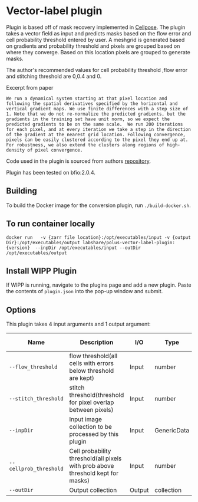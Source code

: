 # Vector-label plugin
Plugin is based off of mask recovery implemented in [Cellpose](https://www.biorxiv.org/content/10.1101/2020.02.02.931238v1). 
The plugin takes a vector field as  input and predicts masks based on the flow error and cell probability threshold entered by user.
A meshgrid is generated based on gradients and probability threshold and pixels are grouped based on where they converge. Based on this location pixels are grouped to 
generate masks.
  
The author's recommended values for cell probability threshold ,flow error and stitching threshold are 0,0.4 and 0. 

Excerpt from paper
  
`We run a dynamical system starting at that pixel location and following the spatial derivatives specified by the horizontal and vertical gradient maps.
We use finite differences with a step size of 1. Note that we do not re-normalize the predicted gradients, but the gradients in the training set have unit norm, so we expect the predicted gradients to be on the same scale. 
We run 200 iterations for each pixel, and at every iteration we take a step in the direction of the gradient at the nearest grid location.
Following convergence, pixels can be easily clustered according to the pixel they end up at. For robustness, we also extend the clusters along regions of high-density of pixel convergence.`

Code used in the plugin is sourced from authors [repository](https://github.com/MouseLand/cellpose/tree/master/cellpose).

Plugin has been tested  on bfio:2.0.4.

## Building

To build the Docker image for the conversion plugin, run
`./build-docker.sh`.

## To run container locally
  `docker run   -v {zarr file location}:/opt/executables/input -v {output Dir}:/opt/executables/output labshare/polus-vector-label-plugin:{version}  --inpDir /opt/executables/input --outDir /opt/executables/output` 

## Install WIPP Plugin

If WIPP is running, navigate to the plugins page and add a new plugin. Paste the contents of `plugin.json` into the pop-up window and submit.

## Options

This plugin takes 4 input arguments and 1 output argument:

| Name          | Description             | I/O    | Type   | Default values    |   
|---------------|-------------------------|--------|--------|--------|
| `--flow_threshold` | flow threshold(all cells with errors below threshold are kept)| Input | number | 0.8   | 
| `--stitch_threshold` | stitch threshold(threshold for pixel overlap between pixels) | Input | number |   0 | 
| `--inpDir` | Input image collection to be processed by this plugin | Input | GenericData | n/a  | 
| `--cellprob_threshold` | Cell probability threshold(all pixels with prob above threshold kept for masks) | Input | number |   0 | 
| `--outDir` | Output collection | Output | collection | n/a  | 

